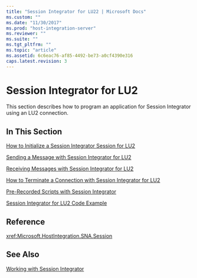```yaml
---
title: "Session Integrator for LU22 | Microsoft Docs"
ms.custom: ""
ms.date: "11/30/2017"
ms.prod: "host-integration-server"
ms.reviewer: ""
ms.suite: ""
ms.tgt_pltfrm: ""
ms.topic: "article"
ms.assetid: 6c6eac76-af85-4492-be73-a0cf4390e316
caps.latest.revision: 3
---
```

# Session Integrator for LU2
This section describes how to program an application for Session Integrator using an LU2 connection.  
  
## In This Section  
 [How to Initialize a Session Integrator Session for LU2](../core/how-to-initialize-a-session-integrator-session-for-lu22.md)  
  
 [Sending a Message with Session Integrator for LU2](../core/sending-a-message-with-session-integrator-for-lu22.md)  
  
 [Receiving Messages with Session Integrator for LU2](../core/receiving-messages-with-session-integrator-for-lu21.md)  
  
 [How to Terminate a Connection with Session Integrator for LU2](../core/how-to-terminate-a-connection-with-session-integrator-for-lu21.md)  
  
 [Pre-Recorded Scripts with Session Integrator](../core/pre-recorded-scripts-with-session-integrator2.md)  
  
 [Session Integrator for LU2 Code Example](../core/session-integrator-for-lu2-code-example1.md)  
  
## Reference  
 <xref:Microsoft.HostIntegration.SNA.Session>  
  
## See Also  
 [Working with Session Integrator](../core/working-with-session-integrator2.md)